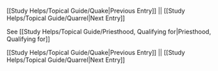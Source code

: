[[Study Helps/Topical Guide/Quake|Previous Entry]]  ||  [[Study Helps/Topical Guide/Quarrel|Next Entry]]

 See [[Study Helps/Topical Guide/Priesthood, Qualifying for|Priesthood, Qualifying for]]

[[Study Helps/Topical Guide/Quake|Previous Entry]]  ||  [[Study Helps/Topical Guide/Quarrel|Next Entry]]
